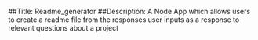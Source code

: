 

##Title: Readme_generator
##Description: 
A Node App which allows users to create a readme file from the responses user inputs as a response to relevant questions about a project

        